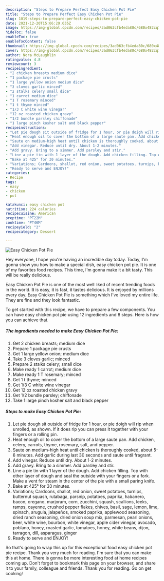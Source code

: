 ```yaml
---
description: "Steps to Prepare Perfect Easy Chicken Pot Pie"
title: "Steps to Prepare Perfect Easy Chicken Pot Pie"
slug: 1019-steps-to-prepare-perfect-easy-chicken-pot-pie
date: 2021-12-20T15:06:20.035Z
image: https://img-global.cpcdn.com/recipes/3ad063cfb4eda80c/680x482cq70/easy-chicken-pot-pie-recipe-main-photo.jpg
hideToc: false
enableToc: true
enableTocContent: false
thumbnail: https://img-global.cpcdn.com/recipes/3ad063cfb4eda80c/680x482cq70/easy-chicken-pot-pie-recipe-main-photo.jpg
cover: https://img-global.cpcdn.com/recipes/3ad063cfb4eda80c/680x482cq70/easy-chicken-pot-pie-recipe-main-photo.jpg
author: Nora McLaughlin
ratingvalue: 4.8
reviewcount: 3
recipeingredient:
- "2 chicken breasts medium dice"
- "1 package pie crusts"
- "1 large yellow onion medium dice"
- "3 cloves garlic minced"
- "2 stalks celery small dice"
- "1 carrot medium dice"
- "1 T rosemary minced"
- "1 t thyme minced"
- "1/3 C white wine vinegar"
- "12 oz roasted chicken gravy"
- "1/2 bundle parsley chiffonade"
- "1 large pinch kosher salt and black pepper"
recipeinstructions:
- "Let pie dough sit outside of fridge for 1 hour, or pie doigh will rip when unrolled, as shown. If it does rip you can press it together with your fingers or a rolling pin."
- "Heat enough oil to cover the bottom of a large saute pan. Add chicken, celery, carrots, thyme, rosemary, salt, and pepper."
- "Saute on medium-high heat until chicken is thoroughly cooked, about 5-8 minutes. Add garlic during last 30 seconds and saute until fragrant."
- "Add vinegar. Reduce until dry. About 1-2 minutes."
- "Add gravy. Bring to a simmer. Add parsley and stir."
- "Line a pie tin with 1 layer of the dough. Add chicken filling. Top with other layer of dough and seal the outside with your fingers or a fork. Make a vent for steam in the center of the pie with a small paring knife."
- "Bake at 425° for 30 minutes."
- "Variations; Cardoons, shallot, red onion, sweet potatoes, turnips, butternut squash, rutabaga, parsnip, potatoes, paprika, habanero, bacon, oregano, marjoram, corn, zucchini, squash, scallions, leeks, ramps, cayenne, crushed pepper flakes, chives, basil, sage, lemon, lime, spinach, arugula, jalapeños, smoked paprika, applewood seasoning, dried ranch seasoning, dried onion soup mix, parmesan, pearl onions, beer, white wine, bourbon, white vinegar, apple cider vinegar, avocado, poblano, honey, roasted garlic, tomatoes, honey, white beans, dijon, tarragon, dill, asparagus, ginger"
- "Ready to serve and ENJOY!"
categories:
- Recipe
tags:
- easy
- chicken
- pot

katakunci: easy chicken pot 
nutrition: 224 calories
recipecuisine: American
preptime: "PT22M"
cooktime: "PT46M"
recipeyield: "2"
recipecategory: Dessert

---
```



![Easy Chicken Pot Pie](https://img-global.cpcdn.com/recipes/3ad063cfb4eda80c/680x482cq70/easy-chicken-pot-pie-recipe-main-photo.jpg)

Hey everyone, I hope you're having an incredible day today. Today, I'm gonna show you how to make a special dish, easy chicken pot pie. It is one of my favorites food recipes. This time, I'm gonna make it a bit tasty. This will be really delicious.

Easy Chicken Pot Pie is one of the most well liked of recent trending foods in the world. It is easy, it is fast, it tastes delicious. It is enjoyed by millions every day. Easy Chicken Pot Pie is something which I've loved my entire life. They are fine and they look fantastic.




To get started with this recipe, we have to prepare a few components. You can have easy chicken pot pie using 12 ingredients and 8 steps. Here is how you can achieve that.

<!--inarticleads1-->

##### The ingredients needed to make Easy Chicken Pot Pie:

1. Get 2 chicken breasts; medium dice
1. Prepare 1 package pie crusts
1. Get 1 large yellow onion; medium dice
1. Take 3 cloves garlic; minced
1. Prepare 2 stalks celery; small dice
1. Make ready 1 carrot; medium dice
1. Make ready 1 T rosemary; minced
1. Get 1 t thyme; minced
1. Get 1/3 C white wine vinegar
1. Get 12 oz roasted chicken gravy
1. Get 1/2 bundle parsley; chiffonade
1. Take 1 large pinch kosher salt and black pepper




<!--inarticleads2-->

##### Steps to make Easy Chicken Pot Pie:

1. Let pie dough sit outside of fridge for 1 hour, or pie doigh will rip when unrolled, as shown. If it does rip you can press it together with your fingers or a rolling pin.
1. Heat enough oil to cover the bottom of a large saute pan. Add chicken, celery, carrots, thyme, rosemary, salt, and pepper.
1. Saute on medium-high heat until chicken is thoroughly cooked, about 5-8 minutes. Add garlic during last 30 seconds and saute until fragrant.
1. Add vinegar. Reduce until dry. About 1-2 minutes.
1. Add gravy. Bring to a simmer. Add parsley and stir.
1. Line a pie tin with 1 layer of the dough. Add chicken filling. Top with other layer of dough and seal the outside with your fingers or a fork. Make a vent for steam in the center of the pie with a small paring knife.
1. Bake at 425° for 30 minutes.
1. Variations; Cardoons, shallot, red onion, sweet potatoes, turnips, butternut squash, rutabaga, parsnip, potatoes, paprika, habanero, bacon, oregano, marjoram, corn, zucchini, squash, scallions, leeks, ramps, cayenne, crushed pepper flakes, chives, basil, sage, lemon, lime, spinach, arugula, jalapeños, smoked paprika, applewood seasoning, dried ranch seasoning, dried onion soup mix, parmesan, pearl onions, beer, white wine, bourbon, white vinegar, apple cider vinegar, avocado, poblano, honey, roasted garlic, tomatoes, honey, white beans, dijon, tarragon, dill, asparagus, ginger
1. Ready to serve and ENJOY!



So that's going to wrap this up for this exceptional food easy chicken pot pie recipe. Thank you very much for reading. I'm sure that you can make this at home. There is gonna be more interesting food at home recipes coming up. Don't forget to bookmark this page on your browser, and share it to your family, colleague and friends. Thank you for reading. Go on get cooking!
